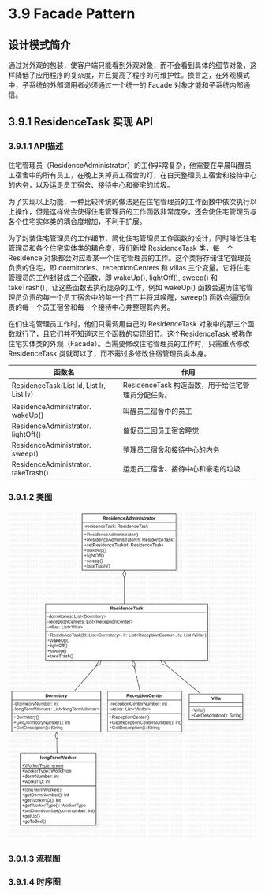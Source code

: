 # 3.9 Facade Pattern

## 设计模式简介

通过对外观的包装，使客户端只能看到外观对象，而不会看到具体的细节对象，这样降低了应用程序的复杂度，并且提高了程序的可维护性。换言之，在外观模式中，子系统的外部调用者必须通过一个统一的 Facade 对象才能和子系统内部通信。

## 3.9.1 ResidenceTask 实现 API

### 3.9.1.1 API描述

住宅管理员（ResidenceAdministrator）的工作非常复杂，他需要在早晨叫醒员工宿舍中的所有员工，在晚上关掉员工宿舍的灯，在白天整理员工宿舍和接待中心的内务，以及运走员工宿舍、接待中心和豪宅的垃圾。

为了实现以上功能，一种比较传统的做法是在住宅管理员的工作函数中依次执行以上操作，但是这样做会使得住宅管理员的工作函数非常庞杂，还会使住宅管理员与各个住宅实体类的耦合度增加，不利于扩展。

为了封装住宅管理员的工作细节，简化住宅管理员工作函数的设计，同时降低住宅管理员和各个住宅实体类的耦合度，我们新增 ResidenceTask 类，每一个 Residence 对象都会对应着某一个住宅管理员的工作。这个类将存储住宅管理员负责的住宅，即 dormitories、receptionCenters 和 villas 三个变量。它将住宅管理员的工作封装成三个函数，即 wakeUp(), lightOff(), sweep() 和 takeTrash()，让这些函数去执行庞杂的工作，例如 wakeUp() 函数会遍历住宅管理员负责的每一个员工宿舍中的每一个员工并将其唤醒，sweep() 函数会遍历负责的每一个员工宿舍和每一个接待中心并整理其内务。

在们住宅管理员工作时，他们只需调用自己的 ResidenceTask 对象中的那三个函数就行了，且它们并不知道这三个函数的实现细节。这个ResidenceTask 被称作住宅实体类的外观（Facade）。当需要修改住宅管理员的工作时，只需重点修改 ResidenceTask 类就可以了，而不需过多修改住宿管理员类本身。

| 函数名                                                       | 作用                                               |
| ------------------------------------------------------------ | -------------------------------------------------- |
| ResidenceTask(List<Dormitory> ld, List<ReceptionCenter> lr, List<Villa> lv) | ResidenceTask 构造函数，用于给住宅管理员分配任务。 |
| ResidenceAdministrator. wakeUp()                             | 叫醒员工宿舍中的员工                               |
| ResidenceAdministrator. lightOff()                           | 催促员工回员工宿舍睡觉                             |
| ResidenceAdministrator. sweep()                              | 整理员工宿舍和接待中心的内务                       |
| ResidenceAdministrator. takeTrash()                          | 运走员工宿舍、接待中心和豪宅的垃圾                 |

### 3.9.1.2 类图

![Facade.png](https://github.com/doubleZ0108/FamilyFarmSeaside/blob/CodeGroup/diagram/codeGroup/Facade.png?raw=true)

### 3.9.1.3 流程图



### 3.9.1.4 时序图

